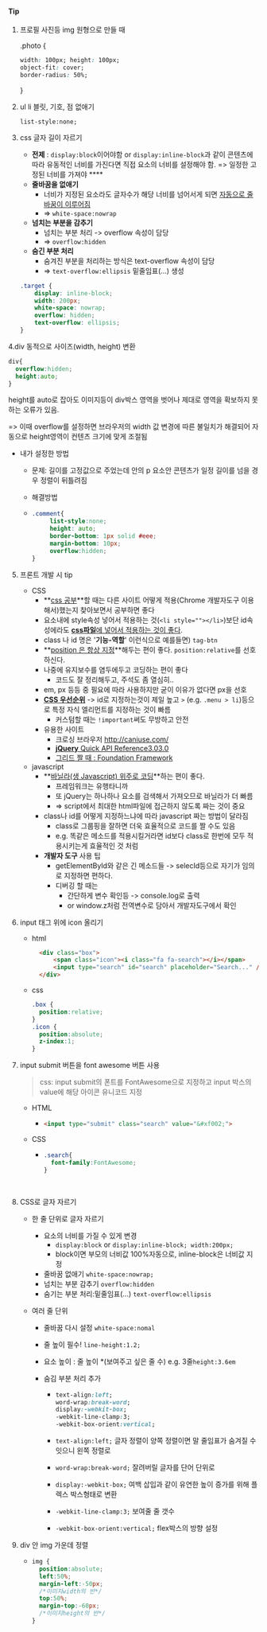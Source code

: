 #### Tip

1. 프로필 사진등 img 원형으로 만들 때

   .photo {

   ```css
   width: 100px; height: 100px;
   object-fit: cover;
   border-radius: 50%;
   ```
   }

2. ul li 블릿, 기호, 점 없애기

   `list-style:none;`

3. css 글자 길이 자르기

   - **전제** : `display:block`이어야함 or `display:inline-block`과 같이 콘텐츠에 따라 유동적인 너비를 가진다면 직접 요소의 너비를 설정해야 함. => 일정한 고정된 너비를 가져야 ****
   - **줄바꿈을 없애기**
     - 너비가 지정된 요소라도 글자수가 해당 너비를 넘어서게 되면 <u>자동으로 줄바꿈이 이루어짐</u>
     - => `white-space:nowrap`
   - **넘치는 부분을 감추기**
     - 넘치는 부분 처리 -> overflow 속성이 담당
     - => `overflow:hidden`
   - **숨긴 부분 처리**
     - 숨겨진 부분을 처리하는 방식은 text-overflow 속성이 담당
     - => `text-overflow:ellipsis` 밑줄임표(...) 생성

   ```css
   .target {
       display: inline-block;
       width: 200px;
       white-space: nowrap;
       overflow: hidden;
       text-overflow: ellipsis;
   }
   ```


4.div 동적으로 사이즈(width, height) 변환

```css
div{
  overflow:hidden;
  height:auto;
}
```

height를 auto로 잡아도 이미지등이 div박스 영역을 벗어나 제대로 영역을 확보하지 못하는 오류가 있음.

=> 이때 overflow를 설정하면 브라우저의 width 값 변경에 따른 불일치가 해결되어 자동으로 height영역이 컨텐츠 크기에 맞게 조절됨

- 내가 설정한 방법

  - 문제: 길이를 고정값으로 주었는데 안의 p 요소안 콘텐츠가 일정 길이를 넘을 경우 정렬이 뒤틀려짐

  - 해결방법 

  - ```css
    .comment{
         list-style:none;
         height: auto;
         border-bottom: 1px solid #eee;
         margin-bottom: 10px;
         overflow:hidden;
    }
    ```



5. 프론트 개발 시 tip
   - CSS
     - **<u>css 공부</u>**할 때는 다른 사이트 어떻게 적용(Chrome 개발자도구 이용해서)했는지 찾아보면서 공부하면 좋다
     - 요소내에 style속성 넣어서 적용하는 것(`<li style=""></li>`)보단 id속성에라도 <u>**css파일**에 넣어서 적용하는 것이 좋다</u>.
     - class 나 id 명은 '**기능-역할**' 이런식으로 예를들면) `tag-btn`
     - **<u>position 은 항상 지정</u>**해두는 편이 좋다. `position:relative`를 선호하신다. 
     - 나중에 유지보수를 염두에두고 코딩하는 편이 좋다
       - 코드도 잘 정리해두고, 주석도 좀 열심히..
     - em, px 등등 중 필요에 따라 사용하지만 굳이 이유가 없다면 px을 선호
     - **<u>CSS 우선순위</u>** -> id로 지정하는것이 제일 높고 `>` (e.g. `.menu > li`)등으로 특정 자식 엘리먼트를 지정하는 것이 빠름
       - 커스텀할 때는 `!important`써도 무방하고 안전
     - 유용한 사이트
       - 크로싱 브라우저 http://caniuse.com/
       - [**jQuery** Quick API Reference3.03.0](https://oscarotero.com/jquery/)
       - [그리드 짤 때 : Foundation Framework](http://foundation.zurb.com/)
   - javascript
     - **<u>바닐라(생 Javascript) 위주로 코딩</u>**하는 편이 좋다.
       - 프레임워크는 유행타니까 
       - 또 jQuery는 하나하나 요소를 검색해서 가져오므로 바닐라가 더 빠름
       - => script에서 최대한 html파일에 접근하지 않도록 짜는 것이 중요
     - class나 id를 어떻게 지정하느냐에 따라 javascript 짜는 방법이 달라짐
       - class로 그룹핑을 잘하면 더욱 효율적으로 코드를 짤 수도 있음
       - e.g. 똑같은 메소드를 적용시킬거라면 id보다 class로 한번에 모두 적용시키는게 효율적인 것 처럼
     - **개발자 도구** 사용 팁
       - getElementById와 같은 긴 메소드들 -> selecId등으로 자기가 임의로 지정하면 편하다.
       - 디버깅 할 때는 
         - 간단하게 변수 확인등 -> console.log로 출력
         - or window.z처럼 전역변수로 담아서 개발자도구에서 확인

6. input 태그 위에 icon 올리기

   - html

     ```html
       <div class="box">
           <span class="icon"><i class="fa fa-search"></i></span>
           <input type="search" id="search" placeholder="Search..." />
       </div>
     ```

   - css

     ```css
     .box {
       position:relative;
     }
     .icon {
       position:absolute;
       z-index:1;
     }
     ```

7. input submit 버튼을 font awesome 버튼 사용

   > css: input submit의 폰트를 FontAwesome으로 지정하고 input 박스의 value에 해당 아이콘 유니코드 지정

   - HTML

     - ```html
       <input type="submit" class="search" value="&#xf002;">
       ```

   - CSS

     - ```CSS
       .search{
         font-family:FontAwesome;
       }
       ```

       ​

8. CSS로 글자 자르기

   - 한 줄 단위로 글자 자르기
     - 요소의 너비를 가질 수 있게 변경
       - `display:block` or `display:inline-block; width:200px;` 
       - block이면 부모의 너비값 100%자동으로, inline-block은 너비값 지정
     - 줄바꿈 없애기 `white-space:nowrap;`
     - 넘치는 부분 감추기 `overflow:hidden`
     - 숨기는 부분 처리:밑줄임표(...) `text-overflow:ellipsis`

   - 여러 줄 단위

     - 줄바꿈 다시 설정 `white-space:nomal`

     - 줄 높이 필수! `line-height:1.2;`

     - 요소 높이 : 줄 높이 *(보여주고 싶은 줄 수) e.g. 3줄`height:3.6em`

     - 숨김 부분 처리 추가

       - ```css
         text-align:left;
         word-wrap:break-word;
         display:-webkit-box;
         -webkit-line-clamp:3;
         -webkit-box-orient:vertical;
         ```

       - `text-align:left;` 글자 정렬이 양쪽 정렬이면 말 줄임표가 숨겨질 수 잇으니 왼쪽 정렬로

       - `word-wrap:break-word;` 잘려버릴 글자를 단어 단위로

       - `display:-webkit-box;` 여백 삽입과 같이 유연한 높이 증가를 위해 플렉스 박스형태로 변환

       - `-webkit-line-clamp:3;` 보여줄 줄 갯수

       - `-webkit-box-orient:vertical;` flex박스의 방향 설정

9. div 안 img 가운데 정렬

   - ```css
     img {
       position:absolute;
       left:50%;
       margin-left:-50px; 
       /*이미지width의 반*/
       top:50%;
       margin-top:-60px;
       /*이미지height의 반*/
     }
     ```

     ​